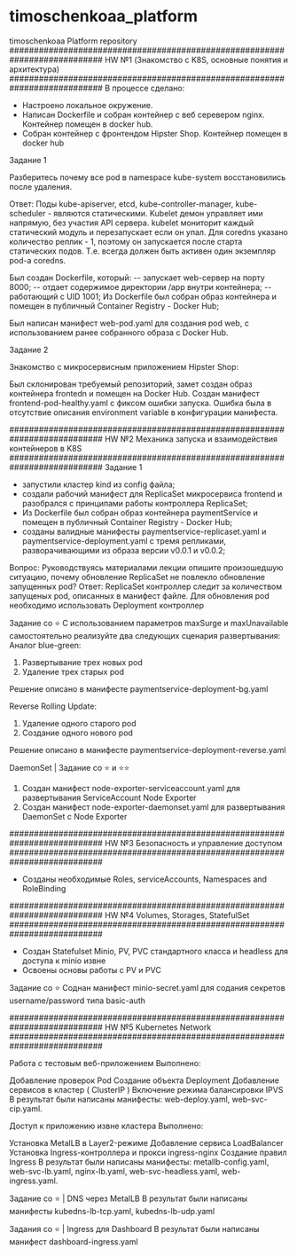 # timoschenkoaa_platform
timoschenkoaa Platform repository
###########################################################################
HW №1 (Знакомство с K8S, основные понятия и архитектура)
###########################################################################
В процессе сделано:

- Настроено локальное окружение.
- Написан Dockerfile и собран контейнер с веб серевером nginx. Контейнер помещен в docker hub.
- Собран контейнер с фронтендом Hipster Shop. Контейнер помещен в docker hub

Задание 1

Разберитесь почему все pod в namespace kube-system восстановились после удаления.

Ответ: Поды kube-apiserver, etcd, kube-controller-manager, kube-scheduler - являются статическими. Kubelet демон управляет ими напрямую, без участия API сервера. kubelet мониторит каждый статический модуль и перезапускает если он упал. Для coredns указано количество реплик - 1, поэтому он запускается после старта статических подов. Т.е. всегда должен быть активен один экземпляр pod-а coredns.

Был создан Dockerfile, который: -- запускает web-сервер на порту 8000; -- отдает содержимое директории /app внутри контейнера; -- работающий с UID 1001;
Из Dockerfile был собран образ контейнера и помещен в публичный Container Registry - Docker Hub;

Был написан манифест web-pod.yaml для создания pod web, с использованием ранее собранного образа с Docker Hub.

Задание 2

Знакомство с микросервисным приложением Hipster Shop:

Был склонирован требуемый репозиторий, замет создан образ контейнера frontedn и помещен на Docker Hub.
Создан манифест frontend-pod-healthy.yaml с фиксом ошибки запуска.
Ошибка была в отсутствие описания environment variable в конфигурации манифеста.

###########################################################################
HW №2 Механика запуска и взаимодействия контейнеров в K8S
###########################################################################
Задание 1

- запустили кластер kind из config файла;
- создали рабочий манифест для ReplicaSet микросервиса frontend и разобрался с принципами работы контроллера ReplicaSet;
- Из Dockerfile был собран образ контейнера paymentService и помещен в публичный Container Registry - Docker Hub;
- созданы валидные манифесты  paymentservice-replicaset.yaml и paymentservice-deployment.yaml с тремя репликами, разворачивающими из образа версии v0.0.1 и v0.0.2;

Вопрос: Руководствуясь материалами лекции опишите произошедшую ситуацию, почему обновление ReplicaSet не повлекло обновление запущенных pod?
Ответ: ReplicaSet контроллер следит за количеством запущеных pod, описанных в манифест файле. Для обновления pod необходимо использовать Deployment контроллер

Задание со ⭐ С использованием параметров maxSurge и maxUnavailable самостоятельно реализуйте два следующих сценария развертывания:
Аналог blue-green:
1. Развертывание трех новых pod
2. Удаление трех старых pod

Решение описано в манифесте paymentservice-deployment-bg.yaml

Reverse Rolling Update:
1. Удаление одного старого pod
2. Создание одного нового pod

Решение описано в манифесте paymentservice-deployment-reverse.yaml

DaemonSet | Задание со ⭐ и ⭐⭐

1. Создан манифест node-exporter-serviceaccount.yaml для развертывания ServiceAccount Node Exporter
2. Создан манифест node-exporter-daemonset.yaml для развертывания DaemonSet с Node Exporter


###########################################################################
HW №3 Безопасность и управление доступом
###########################################################################
- Созданы необходимые Roles, serviceAccounts, Namespaces and RoleBinding


###########################################################################
HW №4 Volumes, Storages, StatefulSet
###########################################################################
- Создан Statefulset Minio, PV, PVC стандартного класса и headless для доступа к minio извне
- Освоены основы работы с PV и PVC 

Задание со ⭐
Соднан манифест minio-secret.yaml для содания секретов username/password типа basic-auth 

###########################################################################
HW №5 Kubernetes Network
###########################################################################

Работа с тестовым веб-приложением
Выполнено:

Добавление проверок Pod
Создание объекта Deployment
Добавление сервисов в кластер ( ClusterIP )
Включение режима балансировки IPVS
В результат были написаны манифесты: web-deploy.yaml, web-svc-cip.yaml.

Доступ к приложению извне кластера
Выполнено:

Установка MetalLB в Layer2-режиме
Добавление сервиса LoadBalancer
Установка Ingress-контроллера и прокси ingress-nginx
Создание правил Ingress
В результат были написаны манифесты: metallb-config.yaml, web-svc-lb.yaml, nginx-lb.yaml, web-svc-headless.yaml, web-ingress.yaml.

Задание со ⭐ | DNS через MetalLB
В результат были написаны манифесты kubedns-lb-tcp.yaml, kubedns-lb-udp.yaml

Задания со ⭐ | Ingress для Dashboard
В результат были написаны манифест dashboard-ingress.yaml